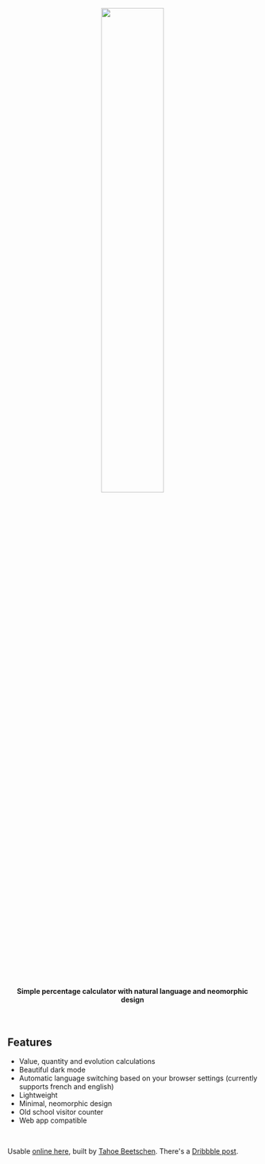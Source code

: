 <p align="center">
  <img src="https://raw.githubusercontent.com/Tahoooe/pourcentages/master/src/images/logo.svg" width="50%"></img>
  
</p>

<h4 align="center">Simple percentage calculator with natural language and neomorphic design</h4>

<br>

## Features
* Value, quantity and evolution calculations
* Beautiful dark mode
* Automatic language switching based on your browser settings (currently supports french and english)
* Lightweight
* Minimal, neomorphic design
* Old school visitor counter
* Web app compatible

<br>

Usable [online here](http://pourcentag.es/), built by [Tahoe Beetschen](https://tahoe.be). There's a [Dribbble post](https://dribbble.com/shots/11169170-Neomorphic-percentage-calculator-pourcentag-es).
